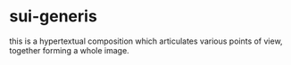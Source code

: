 # sui-generis
this is a hypertextual composition which articulates various points of view, together forming a whole image.
